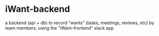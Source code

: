 # iWant-backend
a backend (api + db) to record "wants" (tasks, meetings, reviews, etc) by team members, using the "iWant-frontend" slack app
